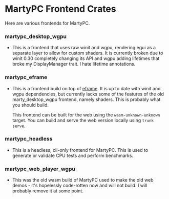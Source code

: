 
# MartyPC Frontend Crates

Here are various frontends for MartyPC.

### martypc_desktop_wgpu
 - This is a frontend that uses raw winit and wgpu, rendering egui as a separate layer to allow for 
   custom shaders.  It is currently broken due to winit 0.30 completely changing its API and wgpu 
   adding lifetimes that broke my DisplayManager trait. I hate lifetime annotations.

### martypc_eframe
 - This is a frontend build on top of [eframe](https://github.com/emilk/egui/tree/master/crates/eframe). 
   It is up to date with winit and wgpu dependencies, but currently lacks some of the features of the
   old marty_desktop_wgpu frontend, namely shaders. This is probably what you should build.

   This frontend can be built for the web using the `wasm-unknown-unknown` target.
   You can build and serve the web version locally using `trunk serve`.

### martypc_headless
 - This is a headless, cli-only frontend for MartyPC. This is used to generate or validate CPU tests and
   perform benchmarks.

### martypc_web_player_wgpu
 - This was the old wasm build of MartyPC used to make the old web demos - it's hopelessly code-rotten now and will not build.
   I will probably remove it at some point.
